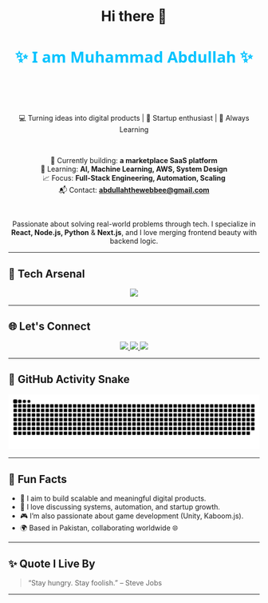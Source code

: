 <div align="center">

  <h1 id="first-text" style="animation: fadeOut 3s ease-in-out forwards;">
    Hi there 👋
  </h1>

 
</div>


<div align="center">
  <h1 style="font-family: 'Segoe UI', Tahoma, Geneva, Verdana, sans-serif; 
             font-size: 2.2em; 
             color: #00C3FF; 
             font-weight: bold; 
             animation: fadeInUp 2s ease-in-out forwards;">
    ✨ I am Muhammad Abdullah ✨
  </h1>

  <p style="font-size: 1.3em; 
            color: #888; 
            margin-top: 10px; 
            animation: fadeInUp 2s ease-in-out 1s forwards; 
            opacity: 0;">
    A Creative Full-Stack Engineer from Pakistan!
  </p>
</div>


<br/>

<p align="center">
  💻 Turning ideas into digital products | 🚀 Startup enthusiast | 🧠 Always Learning
</p>

<br/>

<div align="center">

🔭 Currently building: <strong>a marketplace SaaS platform</strong>  
🌱 Learning: <strong>AI, Machine Learning, AWS, System Design</strong>  
📈 Focus: <strong>Full-Stack Engineering, Automation, Scaling</strong>  
📬 Contact: <strong>abdullahthewebbee@gmail.com</strong>

</div>

<br/>

<p align="center">
  Passionate about solving real-world problems through tech.  
  I specialize in <strong>React, Node.js, Python</strong> & <strong>Next.js</strong>, and I love merging frontend beauty with backend logic.
</p>

---

## 🧠 Tech Arsenal

<p align="center">
  <img src="https://skillicons.dev/icons?i=html,css,js,ts,react,nextjs,nodejs,express,mongodb,mysql,python,flask,c,java,firebase,git,github,vscode,tailwind,bootstrap,figma,redux" />
</p>

---

## 🌐 Let's Connect

<div align="center"> 
  <a href="mailto:abdullahthewebbee@gmail.com">
    <img src="https://img.shields.io/badge/Gmail-D14836?style=for-the-badge&logo=gmail&logoColor=white" />
  </a>
  <a href="https://www.linkedin.com/in/abdullahthewebbee/" target="_blank">
    <img src="https://img.shields.io/badge/LinkedIn-blue?style=for-the-badge&logo=linkedin&logoColor=white" />
  </a>
  <a href="https://github.com/abdullahthewebbee" target="_blank">
    <img src="https://img.shields.io/badge/GitHub-333333?style=for-the-badge&logo=github&logoColor=white" />
  </a>
</div>

---

## 🐍 GitHub Activity Snake

<p align="center">
  <img alt="GitHub Snake" src="https://raw.githubusercontent.com/salesp07/salesp07/output/github-contribution-grid-snake.svg" />
</p>

---

## 🧩 Fun Facts

- 🎯 I aim to build scalable and meaningful digital products.
- 💬 I love discussing systems, automation, and startup growth.
- 🎮 I’m also passionate about game development (Unity, Kaboom.js).
- 🌍 Based in Pakistan, collaborating worldwide 🌐

---

## ✨ Quote I Live By

> “Stay hungry. Stay foolish.” – Steve Jobs

---


